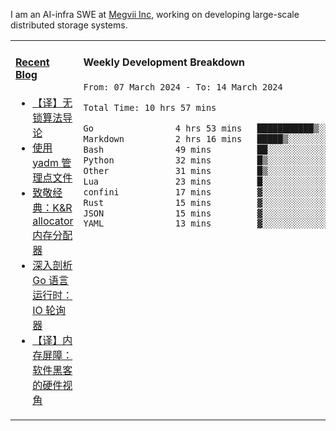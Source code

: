 I am an AI-infra SWE at [Megvii Inc](https://en.megvii.com/), working on developing large-scale distributed storage systems.

<table width="960px">
<tr>
<td valign="top" width="50%">

#### <a href="https://www.kongjun18.me" target="_blank">Recent Blog</a>

<!-- BLOG-POST-LIST:START -->
- [【译】无锁算法导论](https://kongjun18.github.io/posts/2023/07/14/)
- [使用 yadm 管理点文件](https://kongjun18.github.io/posts/2023/04/07/)
- [致敬经典：K&amp;R allocator 内存分配器](https://kongjun18.github.io/posts/2022/12/12/)
- [深入剖析 Go 语言运行时：IO 轮询器](https://kongjun18.github.io/posts/2022/11/21/)
- [【译】内存屏障：软件黑客的硬件视角](https://kongjun18.github.io/posts/2022/11/03/)
<!-- BLOG-POST-LIST:END -->

</td>
<td valign="top" width="50%">

#### Weekly Development Breakdown

<!--START_SECTION:waka-->

```txt
From: 07 March 2024 - To: 14 March 2024

Total Time: 10 hrs 57 mins

Go                4 hrs 53 mins   ███████████▒░░░░░░░░░░░░░   44.67 %
Markdown          2 hrs 16 mins   █████▒░░░░░░░░░░░░░░░░░░░   20.69 %
Bash              49 mins         ██░░░░░░░░░░░░░░░░░░░░░░░   07.59 %
Python            32 mins         █▒░░░░░░░░░░░░░░░░░░░░░░░   04.91 %
Other             31 mins         █▒░░░░░░░░░░░░░░░░░░░░░░░   04.79 %
Lua               23 mins         █░░░░░░░░░░░░░░░░░░░░░░░░   03.61 %
confini           17 mins         ▓░░░░░░░░░░░░░░░░░░░░░░░░   02.68 %
Rust              15 mins         ▓░░░░░░░░░░░░░░░░░░░░░░░░   02.32 %
JSON              15 mins         ▓░░░░░░░░░░░░░░░░░░░░░░░░   02.29 %
YAML              13 mins         ▓░░░░░░░░░░░░░░░░░░░░░░░░   02.10 %
```

<!--END_SECTION:waka-->
</td>
</tr>

</table>
